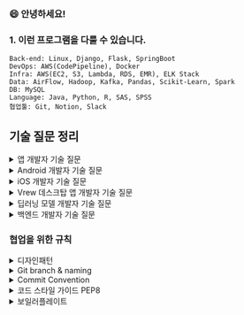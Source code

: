 ### 😄 안녕하세요!

### 1. 이런 프로그램을 다룰 수 있습니다.

```
Back-end: Linux, Django, Flask, SpringBoot
DevOps: AWS(CodePipeline), Docker
Infra: AWS(EC2, S3, Lambda, RDS, EMR), ELK Stack
Data: AirFlow, Hadoop, Kafka, Pandas, Scikit-Learn, Spark
DB: MySQL
Language: Java, Python, R, SAS, SPSS
협업툴: Git, Notion, Slack
```

## 기술 질문 정리

<details><summary>
앱 개발자 기술 질문
</summary>
 
-
    - [ ]  Q1. PNG와 JPG의 차이점은?
        - <details>이미지의 투명도 조정 가능 여부</details>
    - [ ]  Q2. Dynamic Programming이란?
        - <details>큰 문제를 작은문제로 나누어 푸는 문제</details>    
    - [ ]  Q3. Virtual Memory란?
        - <details>메모리가 실제 메모리보다 많아 보이게 하는 기술</details>    
    - [ ]  Q4. Garbage Collection이란?
        - <details>메모리 영역에서 필요없는 메모리를 삭제하는 기능</details>    
    - [ ]  Q5. Cache란?
        - <details>자주 사용하는 데이터나 값을 미리 복사해 놓는 임시 장소</details>    
    - [ ]  Q6. Database Index 추가의 장단점은?
        - <details>
            <summary>장점</summary>
                테이블을 조회하는 속도와 그에 따른 성능을 향상시킬 수 있다.<br>
                전반적인 시스템의 부하를 줄일 수 있다.  
        - <details>
            <summary>단점</summary>
                인덱스를 관리하기 위해 DB의 약 10%에 해당하는 저장공간이 필요하다.<br>
                인덱스를 관리하기 위해 추가 작업이 필요하다.<br>
                인덱스를 잘못 사용할 경우 오히려 성능이 저하되는 역효과가 발생할 수 있다.
    - [ ]  Q7. 비대칭 암호화란?
        - <details>발신자와 수신자가 서로 다른 두 개의 키를 사용하는 방식으로 양쪽에서 서로 다른 암호화를 사용합니다.</details>    
    - [ ]  Q8. HDD, SSD, DRAM 각각의 성능은?
        - <details>
                HDD: 이동식 헤드를 사용하여 회전식 플래터 또는 디스크에 데이터를 기록<br>
                SSD: NAND 플래시라는 비휘발성 스토리지 기술<br>
                DRAM: SSD나 HDD와 비교하여 속도가 빠르지만, 휘발성 기억장치
    - [ ]  Q9. GIT의 장점은?
        - <details>피어리뷰, 브랜칭 기능</details>    
</details>

<details><summary>
Android 개발자 기술 질문
</summary>
 
-
    - [ ]  Q1. DIP란?
    - [ ]  Q2. ConstraintLayout의 장점은?
    - [ ]  Q3. Activity 생명주기는?
    - [ ]  Q4. WeakReference란?
    - [ ]  Q5. Parcelable이란?
    - [ ]  Q6. 고해상도 이미지의 로딩 방법은?
    - [ ]  Q7. Looper란?
    - [ ]  Q8. MultiDex란?
    - [ ]  Q9. Proguard의 원리는?
</details>

<details><summary>
iOS 개발자 기술 질문
</summary>

-
    - [ ]  Q1. Auto Layout의 장단점은?
    - [ ]  Q2. MVC 패턴이란?
    - [ ]  Q3. KVC와 KVO란?
    - [ ]  Q4. Swift의 특징은?
    - [ ]  Q5. Higher Order Function이란?
    - [ ]  Q6. Method Swizzling이란?
    - [ ]  Q7. HTTP/2의 특징은?
    - [ ]  Q8. Memory Leak의 대처방법은?
    - [ ]  Q9. 이미지 리스트의 성능 향상법은?
 </details>
  
<details><summary>
 Vrew 데스크탑 앱 개발자 기술 질문
</summary>
 
 -
    - [ ]  Q1. UTF-8 이란?
    - [ ]  Q2. React 란?
    - [ ]  Q3. Web Browser 의 프로세싱 중 Reflow 란?
    - [ ]  Q4. 함수형 프로그래밍 패러다임이란?
    - [ ]  Q5. Callback hell 이란?
    - [ ]  Q6. async I/O 란?
    - [ ]  Q7. 프로세스 간 통신(IPC) 이란?
    - [ ]  Q8. C++ 에서 다형성이란?
    - [ ]  Q9. 그래픽카드를 이용한 하드웨어 가속이란?
 </details>
 
<details><summary>
 딥러닝 모델 개발자 기술 질문
</summary>
 
-
    - [ ]  Gradient Descent란?
    - [ ]  Loss Surface란?
    - [ ]  Attention이란?
    - [ ]  Transformer란?
    - [ ]  Collaborative filtering이란?
    - [ ]  Few-Shot Learning이란?
    - [ ]  Federated Learning이란?
    - [ ]  SVD란?
    - [ ]  중심극한정리란?
 </details>

<details><summary>
백엔드 개발자 기술 질문
</summary>
 
-
    - [ ]  Q1. Base64 인코딩이란?
    - [ ]  Q2. 사용자 패스워드를 전송/보관하는 방법은?
    - [ ]  Q3. system call이란?
    - [ ]  Q4. .so와 .a 파일의 차이는?
    - [ ]  Q5. MySQL과 MongoDB의 차이점은?
    - [ ]  Q6. HTTP/2의 특징은?
    - [ ]  Q7. Firewall의 동작 원리는?
    - [ ]  Q8. Docker와 Virtual Machine의 차이점은?
    - [ ]  Q9. AMD와 Intel CPU의 차이점은?
    - [ ]  Q10. CRDT란?
    - [ ]  Q11. CORS란?
    - [ ]  Q12. CI/CD란?
    - [ ]  Q13. 동시 사용자 1만명을 지원하는 채팅 서버를 어떻게 만들겠는가?
    - [ ]  Q14. 최근 사회적 이슈가 된 보안 관련 사고 몇가지의 원인과 대책은?
    - [ ]  Q15. 대용량 로그 시스템을 구축한다면 어떻게 하겠는가?
</details>

    
### 협업을 위한 규칙

<details><summary>
디자인패턴
</summary>

</details>


<details><summary>
Git branch & naming
</summary>

Git 브랜치 전략: 브랜치 생성에 규칙을 만들어 협업을 유연하게 하는 방법

### 브랜치의 종류
Main branch
  - `master`: 제품으로 출시될 수 있는 브랜치
  - `develop`: 다음 출시 버전을 개발하는 브랜치

Supporting branches
  - `feature`: 기능을 개발하는 브랜치
  - `release`: 이번 출시 버전을 준비하는 브랜치
  - `hotfix`: 출시 버전에서 발생한 버그를 수정하는 브랜치

### 브랜치 네이밍 규칙
1. `master`와 `develop` 브랜치는 이름 그대로 사용 (일반적)
2. `feature`는 어떤 이름도 가능 (feature/기능요약 추천)  
   ex) feature/login, feature/{issue-number}-{feature-name}
3. `release`는 release-... 형식 추천 ex) release-1.7
4. `hotfix`는 hotfix-... 형식 추천 ex) hotfix-1.4.1
</details>

<details><summary>
Commit Convention
</summary>

정해진 규칙에 따라 커밋 메시지를 기재함으로써  
프로젝트를 효율적이고 안정적으로 관리할 수 있음

### 커밋 메시지 구조
```
type: subject

body

footer
```
type: 변경 사항의 유형
 - `feat`: 새로운 기능 추가
 - `fix`: 버그 수정
 - `docs`: 문서 수정
 - `style`: 스타일 수정
 - `refactor`: 코드 리팩토링
 - `test`: 테스트 코드 수정
 - `chore`: 기타 작업

subject: 변경 작업의 제목이나 간단한 요약
- 50자 이내로 간결하게
- 영문인 경우 대문자 시작 및 동사원형
- 마침표 및 특수기호 생략

body: 작업 내용이 복잡하거나 상세한 내용을 남겨야 하는 경우 작성
- 여러 줄로 작성 가능하며, 한 줄당 72자 이내
- 최대한 상세히 작성
- 어떻게(How) 보다 무엇(What)을 또는 왜(Why) 변경했는지 설명

footer: 코드 작업과 관련된 이슈 번호 또는 참조 링크 등 추가
- `유형: #이슈 번호(작업 번호)` 형식으로 작성
- `Fixes`: 이슈 수정 중
- `Resolves`: 이슈를 해결 했을 때
- `Ref`: 참고할 이슈가 있을 때
- `Related to`: 해당 커밋에 관련된 이슈 번호
- ex) `Fixes: #45 Related to: #34, #23`

### 커밋 메시지 자동화 툴: [Commitlint](https://commitlint.js.org/#/), [Husky](https://typicode.github.io/husky/#/)
</details>

<details><summary>
코드 스타일 가이드 PEP8
</summary>

[PEP8 전체 가이드](https://peps.python.org/pep-0008/)

- 파이썬 코드를 어떻게 구상할 지 알려주는 스타일 가이드
- 원활한 협업을 위해선 공통된 스타일 공유가 필요하다.
- 일관성 있는 스타일은 가독성과 유지 보수성을 높일 수 있다.
</details>

<details><summary>
보일러플레이트
 </summary>

보일러플레이트 코드: 최소한의 변경으로 여러 곳에서 재사용되는 코드
- 변경의 횟수를 최소화하고 반복적인 일을 줄여 개발 소요 시간을 줄일 수 있다.
</details>






